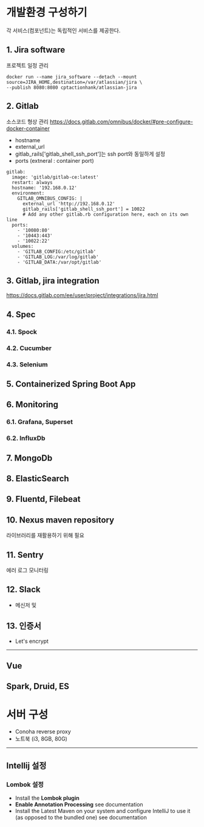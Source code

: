 # 개발환경 구성하기
각 서비스(컴포넌트)는 독립적인 서비스를 제공한다.

## 1. Jira software
프로젝트 일정 관리
```
docker run --name jira_software --detach --mount source=JIRA_HOME,destination=/var/atlassian/jira \
--publish 8080:8080 cptactionhank/atlassian-jira
```

## 2. Gitlab
소스코드 형상 관리
https://docs.gitlab.com/omnibus/docker/#pre-configure-docker-container

* hostname
* external_url
* gitlab_rails['gitlab_shell_ssh_port']는 ssh port와 동일하게 설정
* ports (extneral : container port)

```
gitlab:
  image: 'gitlab/gitlab-ce:latest'
  restart: always
  hostname: '192.168.0.12'
  environment:
    GITLAB_OMNIBUS_CONFIG: |
      external_url 'http://192.168.0.12'
      gitlab_rails['gitlab_shell_ssh_port'] = 10022
      # Add any other gitlab.rb configuration here, each on its own line
  ports:
    - '10080:80'
    - '10443:443'
    - '10022:22'
  volumes:
    - 'GITLAB_CONFIG:/etc/gitlab'
    - 'GITLAB_LOG:/var/log/gitlab'
    - 'GITLAB_DATA:/var/opt/gitlab'
```


## 3. Gitlab, jira integration 
https://docs.gitlab.com/ee/user/project/integrations/jira.html

## 4. Spec
### 4.1. Spock
### 4.2. Cucumber
### 4.3. Selenium
## 5. Containerized Spring Boot App
## 6. Monitoring
### 6.1. Grafana, Superset
### 6.2. InfluxDb
## 7. MongoDb
## 8. ElasticSearch
## 9. Fluentd, Filebeat
## 10. Nexus maven repository
라이브러리를 재활용하기 위해 필요

## 11. Sentry
에러 로그 모니터링 

## 12. Slack
- 메신저 및 

## 13. 인증서 
- Let's encrypt

-----

## Vue

## Spark, Druid, ES

# 서버 구성 
- Conoha reverse proxy 
- 노트북 (i3, 8GB, 80G)

-----
## Intellij 설정
### Lombok 설정
* Install the **Lombok plugin**
* **Enable Annotation Processing** see documentation
* Install the Latest Maven on your system and configure IntelliJ to use it (as opposed to the bundled one) see documentation

